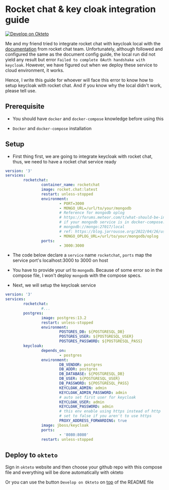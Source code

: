 # Rocket chat & key cloak integration guide

[![Develop on Okteto](https://okteto.com/develop-okteto.svg)](https://cloud.okteto.com/deploy?repository=https://github.com/nomorechokedboy/rocketchat-keycloak&branch=master)

Me and my friend tried to integrate rocket chat with keycloak local with the [documentation](https://docs.rocket.chat/setup-and-configure/advanced-workspace-management/authentication/open-id-connect/keycloak) from rocket chat team. Unfortunately, although followed and configured the same as the document config guide, the local run did not yield any result but error `Failed to complete OAuth handshake with keycloak`. However, we have figured out when we deploy these service to cloud environment, it works.

Hence, I write this guide for whoever will face this error to know how to setup keycloak with rocket chat. And if you know why the local didn't work, please tell use.

## Prerequisite

- You should have `docker` and `docker-compose` knowledge before using this

- `Docker` and `docker-compose` installation

## Setup

- First thing first, we are going to integrate keycloak with rocket chat, thus, we need to have a rocket chat service ready

```yaml
version: '3'
services:
        rocketchat:
                container_name: rocketchat
                image: rocket.chat:latest
                restart: unless-stopped
                environment:
                        - PORT=3000
                        - MONGO_URL=/url/to/your/mongodb
                        # Reference for mongodb oplog
                        # https://forums.meteor.com/t/what-should-be-in-mongo-url-and-mongo-oplog-url-for-monglab/19356
                        # if your mongodb service is in docker-compose:
                        # mongodb://mongo:27017/local
                        # ref: https://blog.jarrousse.org/2022/04/26/using-docker-compose-in-to-deploy-rocket-chat/
                        - MONGO_OPLOG_URL=/url/to/your/mongodb/oplog
                ports:
                        - 3000:3000
```

- The code below declare a `service` name `rocketchat`, `ports` map the service port's localhost:3000 to 3000 on host

- You have to provide your url to `mongodb`. Because of some error so in the compose file, I won't deploy `mongodb` with the compose specs.

- Next, we will setup the keycloak service

```yaml
version: '3'
services:
        rocketchat:
                #...
        postgres:
                image: postgres:13.2
                restart: unless-stopped
                environment:
                        POSTGRES_DB: ${POSTGRESQL_DB}
                        POSTGRES_USER: ${POSTGRESQL_USER}
                        POSTGRES_PASSWORD: ${POSTGRESQL_PASS}
        keycloak:
                depends_on:
                        - postgres
                environment:
                        DB_VENDOR: postgres
                        DB_ADDR: postgres
                        DB_DATABASE: ${POSTGRESQL_DB}
                        DB_USER: ${POSTGRESQL_USER}
                        DB_PASSWORD: ${POSTGRESQL_PASS}
                        KEYCLOAK_ADMIN: admin
                        KEYCLOAK_ADMIN_PASSWORD: admin
                        # auto set first user for keycloak
                        KEYCLOAK_USER: admin
                        KEYCLOAK_PASSWORD: admin
                        # this env enable using https instead of http
                        # set to false if you aren't to use https
                        PROXY_ADDRESS_FORWARDING: true
                image: jboss/keycloak
                ports:
                        - '8080:8080'
                restart: unless-stopped
```

## Deploy to `okteto`

Sign in `okteto` website and then choose your github repo with this compose file and everything will be done automatically with okteto

Or you can use the button `Develop on Okteto` on [top](#rocket-chat--key-cloak-integration-guide) of the README file
